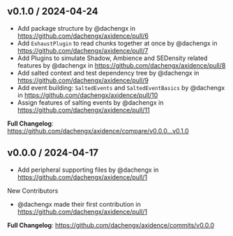 v0.1.0 / 2024-04-24
-------------------
* Add package structure by @dachengx in https://github.com/dachengx/axidence/pull/6
* Add `ExhaustPlugin` to read chunks together at once by @dachengx in https://github.com/dachengx/axidence/pull/7
* Add Plugins to simulate Shadow, Ambience and SEDensity related features by @dachengx in https://github.com/dachengx/axidence/pull/8
* Add salted context and test dependency tree by @dachengx in https://github.com/dachengx/axidence/pull/9
* Add event building: `SaltedEvents` and `SaltedEventBasics` by @dachengx in https://github.com/dachengx/axidence/pull/10
* Assign features of salting events by @dachengx in https://github.com/dachengx/axidence/pull/11

**Full Changelog**: https://github.com/dachengx/axidence/compare/v0.0.0...v0.1.0


v0.0.0 / 2024-04-17
-------------------
* Add peripheral supporting files by @dachengx in https://github.com/dachengx/axidence/pull/1

New Contributors
* @dachengx made their first contribution in https://github.com/dachengx/axidence/pull/1

**Full Changelog**: https://github.com/dachengx/axidence/commits/v0.0.0
